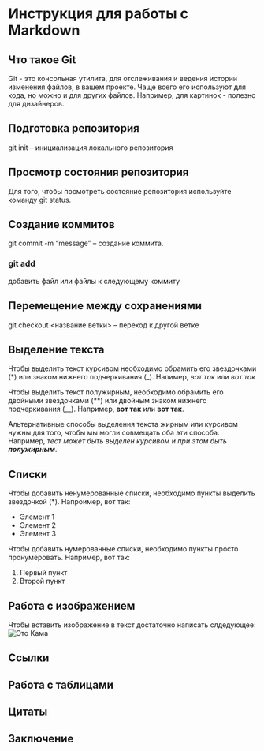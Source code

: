# Инструкция для работы с Markdown
## Что такое Git
Git - это консольная утилита, для отслеживания и ведения истории изменения файлов, в вашем проекте. Чаще всего его используют для кода, но можно и для других файлов. Например, для картинок - полезно для дизайнеров.


 ## Подготовка репозитория
 git init – инициализация локального репозитория
 ## Просмотр состояния репозитория
 Для того, чтобы посмотреть состояние репозитория используйте команду git status.

 ## Создание коммитов
  git commit -m “message” – создание коммита.

 ### git add 
 добавить файл или файлы к следующему коммиту
## Перемещение между сохранениями
git checkout <название ветки> – переход к другой ветке


## Выделение текста
Чтобы выделить текст курсивом необходимо обрамить его звездочками (*) или знаком нижнего подчеркивания (_). Напимер, *вот так* или _вот так_

Чтобы выделить текст полужирным, необходимо обрамить его двойными звездочками (**) или двойным знаком нижнего подчеркивания (__). Например, **вот так** или __вот так__. 


Альтернативные способы выделения текста жирным или курсивом нужны для того, чтобы мы могли совмещать оба эти способа. Например, _тест может быть выделен курсивом и при этом быть **полужирным**_.
## Списки

Чтобы добавить ненумерованные списки, необходимо пункты выделить звездочкой (*).
Напроимер, вот так:
* Элемент 1
* Элемент 2
* Элемент 3

Чтобы добавить нумерованные списки, необходимо пункты просто пронумеровать.
Например, вот так:
1. Первый пункт
2. Второй пункт
## Работа с изображением

Чтобы вставить изображение в текст достаточно написать слдедующее:
![Это Кама](Kama.jpg.jpg)

## Ссылки



## Работа с таблицами

## Цитаты

## Заключение